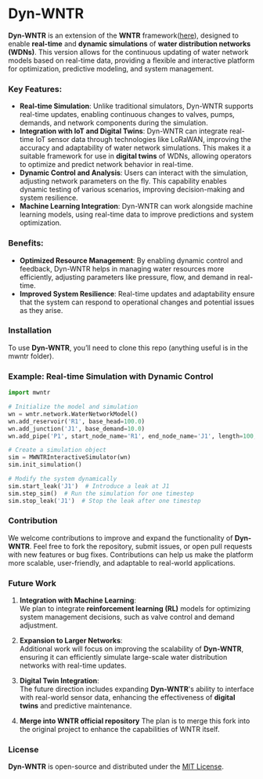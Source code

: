 # Dyn-WNTR

**Dyn-WNTR** is an extension of the **WNTR** framework([here](https://github.com/USEPA/WNTR)), designed to enable **real-time** and **dynamic simulations** of **water distribution networks (WDNs)**. This version allows for the continuous updating of water network models based on real-time data, providing a flexible and interactive platform for optimization, predictive modeling, and system management.

### Key Features:
- **Real-time Simulation**: Unlike traditional simulators, Dyn-WNTR supports real-time updates, enabling continuous changes to valves, pumps, demands, and network components during the simulation.
- **Integration with IoT and Digital Twins**: Dyn-WNTR can integrate real-time IoT sensor data through technologies like LoRaWAN, improving the accuracy and adaptability of water network simulations. This makes it a suitable framework for use in **digital twins** of WDNs, allowing operators to optimize and predict network behavior in real-time.
- **Dynamic Control and Analysis**: Users can interact with the simulation, adjusting network parameters on the fly. This capability enables dynamic testing of various scenarios, improving decision-making and system resilience.
- **Machine Learning Integration**: Dyn-WNTR can work alongside machine learning models, using real-time data to improve predictions and system optimization.

### Benefits:
- **Optimized Resource Management**: By enabling dynamic control and feedback, Dyn-WNTR helps in managing water resources more efficiently, adjusting parameters like pressure, flow, and demand in real-time.
- **Improved System Resilience**: Real-time updates and adaptability ensure that the system can respond to operational changes and potential issues as they arise.

### Installation

To use **Dyn-WNTR**, you’ll need to clone this repo (anything useful is in the mwntr folder).

### Example: Real-time Simulation with Dynamic Control

```python
import mwntr

# Initialize the model and simulation
wn = wntr.network.WaterNetworkModel()
wn.add_reservoir('R1', base_head=100.0)
wn.add_junction('J1', base_demand=10.0)
wn.add_pipe('P1', start_node_name='R1', end_node_name='J1', length=100, diameter=0.3)

# Create a simulation object
sim = MWNTRInteractiveSimulator(wn)
sim.init_simulation()

# Modify the system dynamically
sim.start_leak('J1')  # Introduce a leak at J1
sim.step_sim()  # Run the simulation for one timestep
sim.stop_leak('J1')  # Stop the leak after one timestep
```

### Contribution

We welcome contributions to improve and expand the functionality of **Dyn-WNTR**. Feel free to fork the repository, submit issues, or open pull requests with new features or bug fixes. Contributions can help us make the platform more scalable, user-friendly, and adaptable to real-world applications.

### Future Work

1. **Integration with Machine Learning**:  
   We plan to integrate **reinforcement learning (RL)** models for optimizing system management decisions, such as valve control and demand adjustment.

2. **Expansion to Larger Networks**:  
   Additional work will focus on improving the scalability of **Dyn-WNTR**, ensuring it can efficiently simulate large-scale water distribution networks with real-time updates.

3. **Digital Twin Integration**:  
   The future direction includes expanding **Dyn-WNTR**'s ability to interface with real-world sensor data, enhancing the effectiveness of **digital twins** and predictive maintenance.

4. **Merge into WNTR official repository**
   The plan is to merge this fork into the original project to enhance the capabilities of WNTR itself.

### License

**Dyn-WNTR** is open-source and distributed under the [MIT License](LICENSE). 
